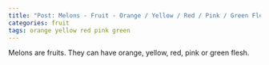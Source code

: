 ```yaml
---
title: "Post: Melons - Fruit - Orange / Yellow / Red / Pink / Green Flesh"
categories: fruit
tags: orange yellow red pink green
---
```

Melons are fruits. They can have orange, yellow, red, pink or green flesh.
